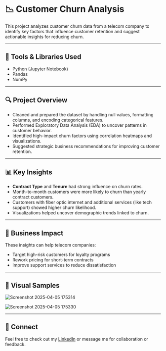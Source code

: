 # 📉 Customer Churn Analysis

This project analyzes customer churn data from a telecom company to identify key factors that influence customer retention and suggest actionable insights for reducing churn.

---

## 🧰 Tools & Libraries Used

- Python (Jupyter Notebook)
- Pandas
- NumPy

---

## 🔍 Project Overview

- Cleaned and prepared the dataset by handling null values, formatting columns, and encoding categorical features.
- Performed Exploratory Data Analysis (EDA) to uncover patterns in customer behavior.
- Identified high-impact churn factors using correlation heatmaps and visualizations.
- Suggested strategic business recommendations for improving customer retention.

---

## 📊 Key Insights

- **Contract Type** and **Tenure** had strong influence on churn rates.
- Month-to-month customers were more likely to churn than yearly contract customers.
- Customers with fiber optic internet and additional services (like tech support) showed higher churn likelihood.
- Visualizations helped uncover demographic trends linked to churn.

---

## 📌 Business Impact

These insights can help telecom companies:
- Target high-risk customers for loyalty programs
- Rework pricing for short-term contracts
- Improve support services to reduce dissatisfaction

---

## 📸 Visual Samples

![Screenshot 2025-04-05 175314](https://github.com/user-attachments/assets/1ea25f51-5041-4792-becf-72da13640aa3)



![Screenshot 2025-04-05 175330](https://github.com/user-attachments/assets/25cd88d9-f50a-4c85-8251-ee9f8f9f29a7)


---

## 🔗 Connect

Feel free to check out my [LinkedIn](https://www.linkedin.com/in/husain-kaleem-0b4150309/) or message me for collaboration or feedback.
